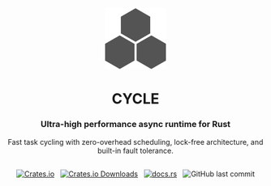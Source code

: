 <div align="center">
        <img width="120px" height="auto" src="https://raw.githubusercontent.com/jamesgober/jamesgober/main/media/icons/hexagon-3.svg" alt="Triple Hexagon">
    <h1>
        <strong>CYCLE</strong>
    </h1>
</div>
<div align="center">
    <h3>Ultra-high performance async runtime for Rust</h3>
    <p>
        Fast task cycling with zero-overhead scheduling, lock-free architecture, and built-in fault tolerance.
    </p>
</div>
<h2></h2>
<div align="center">
    <div>
        <a href="https://crates.io/crates/cycle" alt="Cycle on Crates.io"><img alt="Crates.io" src="https://img.shields.io/crates/v/cycle"></a>
        <span>&nbsp;</span>
        <a href="https://crates.io/crates/cycle" alt="Download Cycle"><img alt="Crates.io Downloads" src="https://img.shields.io/crates/d/cycle?color=%230099ff"></a>
        <span>&nbsp;</span>
        <a href="https://docs.rs/cycle" title="Cycle Documentation"><img alt="docs.rs" src="https://img.shields.io/docsrs/cycle"></a>
        <span>&nbsp;</span>
        <img alt="GitHub last commit" src="https://img.shields.io/github/last-commit/jamesgober/cycle?color=%23347d39" alt="last commit badge">
    </div>
</div>